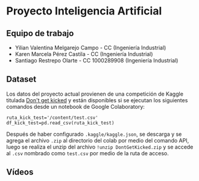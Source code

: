 # **Proyecto Inteligencia Artificial**

  ## Equipo de trabajo
  - Yilian Valentina Melgarejo Campo - CC (Ingeniería Industrial)
  - Karen Marcela Pérez Castila - CC (Ingeniería Industrial)
  - Santiago Restrepo Olarte - CC 1000289908 (Ingeniería Industrial)

## Dataset
Los datos del proyecto actual provienen de una competición de Kaggle titulada [Don't get kicked](https://www.kaggle.com/competitions/DontGetKicked/overview) y están disponibles si se ejecutan los siguientes comandos desde un notebook de Google Colaboratory:

```
ruta_kick_test='/content/test.csv'
df_kick_test=pd.read_csv(ruta_kick_test)
```
Después de haber configurado `.kaggle/kaggle.json`, se descarga y se agrega el archivo `.zip` al directorio del colab por medio del comando API, luego se realiza el unzip del archivo `!unzip DontGetKicked.zip` y se accede al `.csv` nombrado como `test.csv` por medio de la ruta de acceso.

## Vídeos
